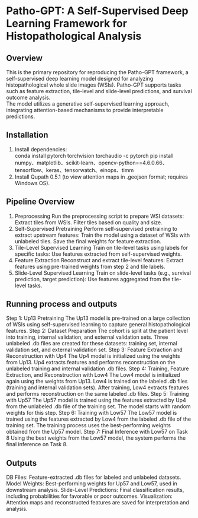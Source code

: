 # Patho-GPT: A Self-Supervised Deep Learning Framework for Histopathological Analysis
## **Overview**
This is the primary repository for reproducing the Patho-GPT framework, a self-supervised deep learning model designed for analyzing histopathological whole slide images (WSIs). Patho-GPT supports tasks such as feature extraction, tile-level and slide-level predictions, and survival outcome analysis.  
The model utilizes a generative self-supervised learning approach, integrating attention-based mechanisms to provide interpretable predictions.
## **Installation**
1. Install dependencies:  
conda install pytorch torchvision torchaudio -c pytorch
pip install numpy、matplotlib、scikit-learn、opencv-python==4.6.0.66、tensorflow、keras、tensorwatch、einops、timm
2. Install Qupath 0.5.1 (to view attention maps in .geojson format; requires Windows OS).
## **Pipeline Overview**
1. Preprocessing
Run the preprocessing script to prepare WSI datasets:
 Extract tiles from WSIs.
 Filter tiles based on quality and size.
2. Self-Supervised Pretraining
Perform self-supervised pretraining to extract upstream features:
 Train the model using a dataset of WSIs with unlabeled tiles.
 Save the final weights for feature extraction.
3. Tile-Level Supervised Learning
Train on tile-level tasks using labels for specific tasks:
 Use features extracted from self-supervised weights.
4. Feature Extraction
Reconstruct and extract tile-level features:
 Extract features using pre-trained weights from step 2 and tile labels.
5. Slide-Level Supervised Learning
Train on slide-level tasks (e.g., survival prediction, target prediction):
 Use features aggregated from the tile-level tasks.
## **Running process and outputs**
Step 1: Up13 Pretraining
The Up13 model is pre-trained on a large collection of WSIs using self-supervised learning to capture general histopathological features.
Step 2: Dataset Preparation
The cohort is split at the patient level into training, internal validation, and external validation sets.
Three unlabeled .db files are created for these datasets: training set, internal validation set, and external validation set.
Step 3: Feature Extraction and Reconstruction with Up4
The Up4 model is initialized using the weights from Up13.
Up4 extracts features and performs reconstruction on the unlabeled training and internal validation .db files.
Step 4: Training, Feature Extraction, and Reconstruction with Low4
The Low4 model is initialized again using the weights from Up13.
Low4 is trained on the labeled .db files (training and internal validation sets).
After training, Low4 extracts features and performs reconstruction on the same labeled .db files.
Step 5: Training with Up57
The Up57 model is trained using the features extracted by Up4 from the unlabeled .db file of the training set.
The model starts with random weights for this step.
Step 6: Training with Low57
The Low57 model is trained using the features extracted by Low4 from the labeled .db file of the training set.
The training process uses the best-performing weights obtained from the Up57 model.
Step 7: Final Inference with Low57 on Task 8
Using the best weights from the Low57 model, the system performs the final inference on Task 8.
## **Outputs**
DB Files:
Feature-extracted .db files for labeled and unlabeled datasets.
Model Weights:
Best-performing weights for Up57 and Low57, used in downstream analysis.
Slide-Level Predictions:
Final classification results, including probabilities for favorable or poor outcomes.
Visualization:
Attention maps and reconstructed features are saved for interpretation and analysis.
